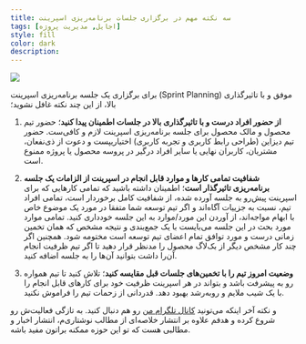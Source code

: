 ```yaml
---
title: سه نکته مهم در برگزاری جلسات برنامه‌ریزی اسپرینت
tags: [اجایل, مدیریت پروژه]
style: fill
color: dark
description:
---
```

![](https://fa.ahmadi.pm/assets/imgpsts/sprint-session.jpg)

برای برگزاری یک جلسه برنامه‌ریزی اسپرینت (Sprint Planning) موفق و با تاثیرگذاری بالا، از این چند نکته غافل نشوید؛

1. **از حضور افراد درست و با تاثیرگذاری بالا در جلسات اطمینان پیدا کنید**؛ حضور تیم محصول و مالک محصول برای جلسه برنامه‌ریزی اسپرینت لازم و کافی‌ست. حضور تیم دیزاین (طراحی رابط کاربری و تجربه کاربری) اختیاریپست و دعوت از ذی‌نفعان، مشتریان، کاربران نهایی یا سایر افراد درگیر در پروسه محصول یا پروژه ممنوع است.

2. **شفافیت تمامی کارها و موارد قابل انجام در اسپرینت از الزامات یک جلسه برنامه‌ریزی تاثیرگذار است**؛ اطمینان داشته باشید که تمامی کارهایی که برای اسپرینت پیش‌رو به جلسه آورده شده، از شفافیت کامل برخوردار است، تمامی افراد تیم، نسبت به جزییات آگاه‌اند و اگر تیم توسعه شما متفقا در مورد یک موضوع خاص با ابهام مواجه‌اند، از آوردن این مورد/موارد به این جلسه خودداری کنید. تمامی موارد مورد بحث در این جلسه می‌بایست با یک جمع‌بندی و نتیجه مشخص که همان تخمین زمانی درست و مورد توافق تمام اعضای تیم توسعه است مختومه شود. همچنین اگر چند کار مشخص دیگر از بک‌لاگ محصول را مدنظر قرار دهید تا اگر تیم ظرفیت انجام آن‌را داشت بتوانید آن‌ها را به جلسه اضافه کنید.

3. **وضعیت امروز تیم را با تخمین‌های جلسات قبل مقایسه کنید**؛ تلاش کنید تا تیم همواره رو به پیشرفت باشد و بتواند در هر اسپرینت ظرفیت خود برای کارهای قابل انجام را با یک شیب ملایم و روبه‌رشد بهبود دهد. قدردانی از زحمات تیم را فراموش نکنید.

و نکته آخر اینکه می‌تونید [کانال تلگرام من](https://t.me/ahmadipm) رو هم دنبال کنید. به تازگی فعالیت‌ش رو شروع کرده و هدفم علاوه بر انتشار خلاصه‌ای از مطالب نوشتاری‌م، انتشار اخبار و مطالبی هست که تو این حوزه ممکنه براتون مفید باشه.
